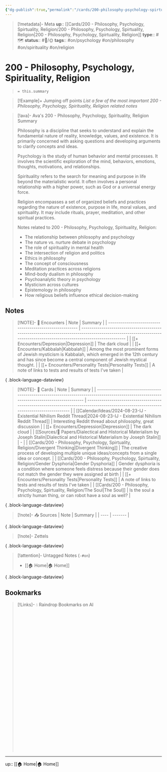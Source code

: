 ```yaml
---
{"dg-publish":true,"permalink":"/cards/200-philosophy-psychology-spirtuality-religion/200-philosophy-psychology-spirtuality-religion/","title":"Philosophy, Psychology, Spirituality, Religion"}
---
```


> [!metadata]- Meta
> **up**:: [[Cards/200 - Philosophy, Psychology, Spirtuality, Religion/200 - Philosophy, Psychology, Spirtuality, Religion\|200 - Philosophy, Psychology, Spirtuality, Religion]]
> **type**:: #🗺️ 
> **status**:: #📝/🌞
> **tags**::  #on/psychology #on/philosophy #on/spirituality #on/religion


# 200 - Philosophy, Psychology, Spirituality, Religion

> `= this.summary`

> [!Example]+ Jumping off points
> *List a few of the most important 200 - Philosophy, Psychology, Spirituality, Religion related notes*


> [!ava]- Ava's 200 - Philosophy, Psychology, Spirituality, Religion Summary
> 
> Philosophy is a discipline that seeks to understand and explain the fundamental nature of reality, knowledge, values, and existence. It is primarily concerned with asking questions and developing arguments to clarify concepts and ideas.
> 
> Psychology is the study of human behavior and mental processes. It involves the scientific exploration of the mind, behaviors, emotions, thoughts, motivations, and relationships.
> 
> Spirituality refers to the search for meaning and purpose in life beyond the materialistic world. It often involves a personal relationship with a higher power, such as God or a universal energy force.
> 
> Religion encompasses a set of organized beliefs and practices regarding the nature of existence, purpose in life, moral values, and spirituality. It may include rituals, prayer, meditation, and other spiritual practices.
> 
> Notes related to 200 - Philosophy, Psychology, Spirituality, Religion:
> 
> - The relationship between philosophy and psychology
> - The nature vs. nurture debate in psychology
> - The role of spirituality in mental health
> - The intersection of religion and politics
> - Ethics in philosophy 
> - The concept of consciousness 
> - Meditation practices across religions 
> - Mind-body dualism in philosophy 
> - Psychoanalytic theory in psychology 
> - Mysticism across cultures 
> - Epistemology in philosophy 
> - How religious beliefs influence ethical decision-making


## Notes
> [!NOTE]- 📝 Encounters
>  | Note                                                     | Summary                                                                                                                                                                |
> | -------------------------------------------------------- | ---------------------------------------------------------------------------------------------------------------------------------------------------------------------- |
> | [[+ Encounters/Depression\|Depression]]               | The dark cloud                                                                                                                                                         |
> | [[+ Encounters/Kabbalah\|Kabbalah]]                   | Among the most prominent forms of Jewish mysticism is Kabbalah, which emerged in the 12th century and has since become a central component of Jewish mystical thought. |
> | [[+ Encounters/Personality Tests\|Personality Tests]] | A note of links to tests and results of tests I've taken                                                                                                               |
> 
{ .block-language-dataview}

> [!NOTE]- 📝 Cards
>  | Note                                                                                                                                      | Summary                                                                                                                                 |
> | ----------------------------------------------------------------------------------------------------------------------------------------- | --------------------------------------------------------------------------------------------------------------------------------------- |
> | [[Calendar/Ideas/2024-08-23-IJ - Existential Nihilism Reddit Thread\|2024-08-23-IJ - Existential Nihilism Reddit Thread]]              | Interesting Reddit thread about philosophy, great discussion                                                                            |
> | [[+ Encounters/Depression\|Depression]]                                                                                                | The dark cloud                                                                                                                          |
> | [[Sources/📜 Papers/Dialectical and Historical Materialism by Joseph Stalin\|Dialectical and Historical Materialism by Joseph Stalin]] | \-                                                                                                                                      |
> | [[Cards/200 - Philosophy, Psychology, Spirtuality, Religion/Divergent Thinking\|Divergent Thinking]]                                   | The creative process of developing multiple unique ideas/concepts from a single idea or concept.                                        |
> | [[Cards/200 - Philosophy, Psychology, Spirtuality, Religion/Gender Dysphoria\|Gender Dysphoria]]                                       | Gender dysphoria is a condition where someone feels distress because their gender does not match the gender they were assigned at birth |
> | [[+ Encounters/Personality Tests\|Personality Tests]]                                                                                  | A note of links to tests and results of tests I've taken                                                                                |
> | [[Cards/200 - Philosophy, Psychology, Spirtuality, Religion/The Soul\|The Soul]]                                                       | Is the soul a strictly human thing, or can robot have a soul as well?                                                                   |
> 
{ .block-language-dataview}

> [!note]- 📥 Sources
>  | Note | Summary |
> | ---- | ------- |
> 
{ .block-language-dataview}

> [!note]- Zettels
>  
{ .block-language-dataview}

> [!attention]- Untagged Notes (`-#on`)
>  - [[🏠 Home\|🏠 Home]]
> 
{ .block-language-dataview}

## Bookmarks

> [!Links]- 💧 Raindrop Bookmarks on AI
> <iframe style="border: 0; width: 100%; height: 450px;" allowfullscreen frameborder="0" src=""></iframe>

---
up:: [[🏠 Home\|🏠 Home]]

